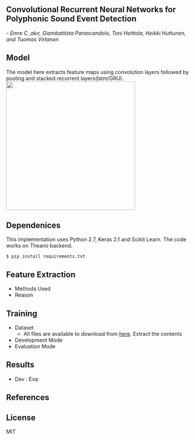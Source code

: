 <h2> Convolutional Recurrent Neural Networks for Polyphonic Sound Event Detection </h2>

*- Emre C ̧ akır, Giambattista Parascandolo, Toni Heittola, Heikki Huttunen, and Tuomas Virtanen*

## Model
The model here extracts feature maps using convolution layers followed by pooling and stacked recurrent layers(lstm/GRU).
<img src="https://github.com/akshitac8/Summaries/blob/master/CRNN/CRNN.png" width="350">

## Dependenices

This implementation uses Python 2.7, Keras 2.1 and Scikit Learn. The code works on Theano backend.

```
$ pip install requirements.txt
```
## Feature Extraction
- Methods Used
- Reason

## Training
- Dataset
    - All files are available to download from [here](http://www.cs.tut.fi/sgn/arg/dcase2016/task-acoustic-scene-classification). Extract the contents 
- Development Mode
- Evaluation Mode

## Results
- Dev :                                                         Eva: 

## References

## License

MIT







